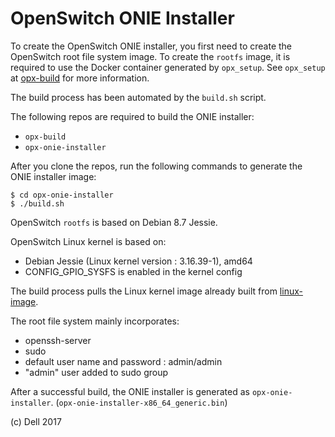 OpenSwitch ONIE Installer
=========================

To create the OpenSwitch ONIE installer, you first need to
create the OpenSwitch root file system image. 
To create the `rootfs` image, it is required to use the Docker container 
generated by `opx_setup`. See `opx_setup` at [opx-build](https://github.com/open-switch/opx-build) for more information.

The build process has been automated by the `build.sh` script.

The following repos are required to build the ONIE installer:
- `opx-build`
- `opx-onie-installer`

After you clone the repos, run the following commands to generate
the ONIE installer image:

    $ cd opx-onie-installer
    $ ./build.sh

OpenSwitch `rootfs` is based on Debian 8.7 Jessie.

OpenSwitch Linux kernel is based on:
- Debian Jessie (Linux kernel version : 3.16.39-1), amd64
- CONFIG_GPIO_SYSFS is enabled in the kernel config

The build process pulls the Linux kernel image already built from
[linux-image](https://dell-networking.bintray.com/opx-apt/pool/jessie/linux-image/).

The root file system mainly incorporates:
- openssh-server
- sudo
- default user name and password : admin/admin
- "admin" user added to sudo group

After a successful build, the ONIE installer is generated as `opx-onie-installer`.
(`opx-onie-installer-x86_64_generic.bin`)

(c) Dell 2017
